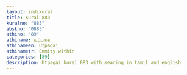 ```yaml
---
layout: indikural
title: Kural 883
kuralno: "883"
abskno: "0883"
athino: "89"
athiname: உட்பகை
athinameen: Utpagai
athinametr: Enmity within
categories: [89]
description: Utpagai kural 883 with meaning in tamil and english 
---
```


